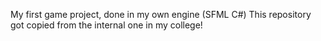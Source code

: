 My first game project, done in my own engine (SFML C#)
This repository got copied from the internal one in my college!
